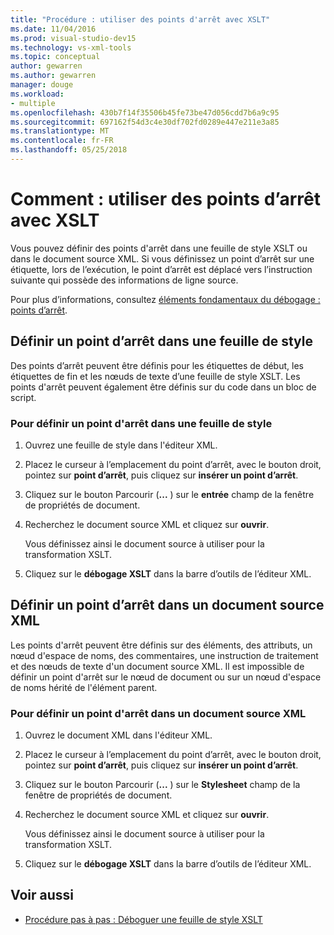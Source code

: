 ```yaml
---
title: "Procédure : utiliser des points d'arrêt avec XSLT"
ms.date: 11/04/2016
ms.prod: visual-studio-dev15
ms.technology: vs-xml-tools
ms.topic: conceptual
author: gewarren
ms.author: gewarren
manager: douge
ms.workload:
- multiple
ms.openlocfilehash: 430b7f14f35506b45fe73be47d056cdd7b6a9c95
ms.sourcegitcommit: 697162f54d3c4e30df702fd0289e447e211e3a85
ms.translationtype: MT
ms.contentlocale: fr-FR
ms.lasthandoff: 05/25/2018
---
```

# <a name="how-to-use-breakpoints-with-xslt"></a>Comment : utiliser des points d’arrêt avec XSLT

Vous pouvez définir des points d'arrêt dans une feuille de style XSLT ou dans le document source XML. Si vous définissez un point d’arrêt sur une étiquette, lors de l’exécution, le point d’arrêt est déplacé vers l’instruction suivante qui possède des informations de ligne source.

Pour plus d’informations, consultez [éléments fondamentaux du débogage : points d’arrêt](../debugger/using-breakpoints.md).

## <a name="set-a-breakpoint-in-a-style-sheet"></a>Définir un point d’arrêt dans une feuille de style

Des points d’arrêt peuvent être définis pour les étiquettes de début, les étiquettes de fin et les nœuds de texte d’une feuille de style XSLT. Les points d'arrêt peuvent également être définis sur du code dans un bloc de script.

### <a name="to-set-a-breakpoint-in-a-style-sheet"></a>Pour définir un point d'arrêt dans une feuille de style

1.  Ouvrez une feuille de style dans l'éditeur XML.

2.  Placez le curseur à l’emplacement du point d’arrêt, avec le bouton droit, pointez sur **point d’arrêt**, puis cliquez sur **insérer un point d’arrêt**.

3.  Cliquez sur le bouton Parcourir (**...** ) sur le **entrée** champ de la fenêtre de propriétés de document.

4.  Recherchez le document source XML et cliquez sur **ouvrir**.

     Vous définissez ainsi le document source à utiliser pour la transformation XSLT.

5.  Cliquez sur le **débogage XSLT** dans la barre d’outils de l’éditeur XML.

## <a name="set-a-breakpoint-in-an-xml-source-document"></a>Définir un point d’arrêt dans un document source XML

Les points d'arrêt peuvent être définis sur des éléments, des attributs, un nœud d'espace de noms, des commentaires, une instruction de traitement et des nœuds de texte d'un document source XML. Il est impossible de définir un point d'arrêt sur le nœud de document ou sur un nœud d'espace de noms hérité de l'élément parent.

### <a name="to-set-a-breakpoint-in-an-xml-source-document"></a>Pour définir un point d'arrêt dans un document source XML

1.  Ouvrez le document XML dans l'éditeur XML.

2.  Placez le curseur à l’emplacement du point d’arrêt, avec le bouton droit, pointez sur **point d’arrêt**, puis cliquez sur **insérer un point d’arrêt**.

3.  Cliquez sur le bouton Parcourir (**...** ) sur le **Stylesheet** champ de la fenêtre de propriétés de document.

4.  Recherchez le document source XML et cliquez sur **ouvrir**.

     Vous définissez ainsi le document source à utiliser pour la transformation XSLT.

5.  Cliquez sur le **débogage XSLT** dans la barre d’outils de l’éditeur XML.

## <a name="see-also"></a>Voir aussi

- [Procédure pas à pas : Déboguer une feuille de style XSLT](../xml-tools/walkthrough-debug-an-xslt-style-sheet.md)